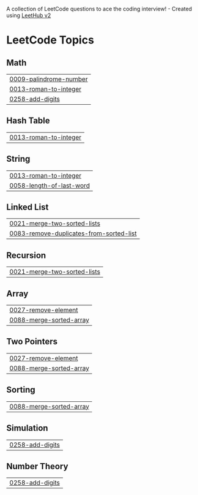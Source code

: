 A collection of LeetCode questions to ace the coding interview! - Created using [LeetHub v2](https://github.com/arunbhardwaj/LeetHub-2.0)
<!---LeetCode Topics Start-->
# LeetCode Topics
## Math
|  |
| ------- |
| [0009-palindrome-number](https://github.com/Komal-Band26/Leet-Codes/tree/master/0009-palindrome-number) |
| [0013-roman-to-integer](https://github.com/Komal-Band26/Leet-Codes/tree/master/0013-roman-to-integer) |
| [0258-add-digits](https://github.com/Komal-Band26/Leet-Codes/tree/master/0258-add-digits) |
## Hash Table
|  |
| ------- |
| [0013-roman-to-integer](https://github.com/Komal-Band26/Leet-Codes/tree/master/0013-roman-to-integer) |
## String
|  |
| ------- |
| [0013-roman-to-integer](https://github.com/Komal-Band26/Leet-Codes/tree/master/0013-roman-to-integer) |
| [0058-length-of-last-word](https://github.com/Komal-Band26/Leet-Codes/tree/master/0058-length-of-last-word) |
## Linked List
|  |
| ------- |
| [0021-merge-two-sorted-lists](https://github.com/Komal-Band26/Leet-Codes/tree/master/0021-merge-two-sorted-lists) |
| [0083-remove-duplicates-from-sorted-list](https://github.com/Komal-Band26/Leet-Codes/tree/master/0083-remove-duplicates-from-sorted-list) |
## Recursion
|  |
| ------- |
| [0021-merge-two-sorted-lists](https://github.com/Komal-Band26/Leet-Codes/tree/master/0021-merge-two-sorted-lists) |
## Array
|  |
| ------- |
| [0027-remove-element](https://github.com/Komal-Band26/Leet-Codes/tree/master/0027-remove-element) |
| [0088-merge-sorted-array](https://github.com/Komal-Band26/Leet-Codes/tree/master/0088-merge-sorted-array) |
## Two Pointers
|  |
| ------- |
| [0027-remove-element](https://github.com/Komal-Band26/Leet-Codes/tree/master/0027-remove-element) |
| [0088-merge-sorted-array](https://github.com/Komal-Band26/Leet-Codes/tree/master/0088-merge-sorted-array) |
## Sorting
|  |
| ------- |
| [0088-merge-sorted-array](https://github.com/Komal-Band26/Leet-Codes/tree/master/0088-merge-sorted-array) |
## Simulation
|  |
| ------- |
| [0258-add-digits](https://github.com/Komal-Band26/Leet-Codes/tree/master/0258-add-digits) |
## Number Theory
|  |
| ------- |
| [0258-add-digits](https://github.com/Komal-Band26/Leet-Codes/tree/master/0258-add-digits) |
<!---LeetCode Topics End-->